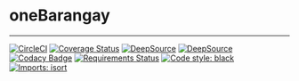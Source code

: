 # oneBarangay

---

[![CircleCI](https://circleci.com/gh/PrynsTag/oneBarangay/tree/develop.svg?style=svg)](https://circleci.com/gh/PrynsTag/oneBarangay/tree/develop)
[![Coverage Status](https://coveralls.io/repos/github/PrynsTag/oneBarangay/badge.svg)](https://coveralls.io/github/PrynsTag/oneBarangay)
[![DeepSource](https://deepsource.io/gh/PrynsTag/oneBarangay.svg/?label=active+issues&token=QI2m-XNk586t3GYXw6YhzOn6)](https://deepsource.io/gh/PrynsTag/oneBarangay/?ref=repository-badge)
[![DeepSource](https://deepsource.io/gh/PrynsTag/oneBarangay.svg/?label=resolved+issues&token=QI2m-XNk586t3GYXw6YhzOn6)](https://deepsource.io/gh/PrynsTag/oneBarangay/?ref=repository-badge)
[![Codacy Badge](https://app.codacy.com/project/badge/Grade/7a9e9a1402a14005ae4a14b5cffdb1ee)](https://www.codacy.com/gh/PrynsTag/oneBarangay/dashboard?utm_source=github.com&amp;utm_medium=referral&amp;utm_content=PrynsTag/oneBarangay&amp;utm_campaign=Badge_Grade)
[![Requirements Status](https://requires.io/github/PrynsTag/oneBarangay/requirements.svg?branch=restyled%2Fpull-3)](https://requires.io/github/PrynsTag/oneBarangay/requirements/?branch=restyled%2Fpull-3)
[![Code style: black](https://img.shields.io/badge/code%20style-black-000000.svg)](https://github.com/psf/black)
[![Imports: isort](https://img.shields.io/badge/%20imports-isort-%231674b1?style=flat&labelColor=ef8336)](https://pycqa.github.io/isort/)

